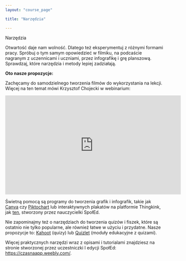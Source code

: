 ```yaml
---
layout: "course_page"

title: "Narzędzia"

---
```


<div class="text-center screen-title">
Narzędzia
</div>

<div class="screen-content">
  <p>
  Otwartość daje nam wolność. Dlatego też eksperymentuj z różnymi formami pracy. Spróbuj o tym samym opowiedzieć w filmiku, na podcaście nagranym z uczennicami i uczniami, przez infografikę i grę planszową. Sprawdzaj, które narzędzia i metody lepiej zadziałają.
  </p>
  
  <p>
  <strong>Oto nasze propozycje:</strong>
  </p>
  
  <p>
  Zachęcamy do samodzielnego tworzenia filmów do wykorzystania na lekcji. Więcej na ten temat mówi Krzysztof Chojecki w webinarium:
  </p>
  
  <p>
  <div class="row">
  <div class="col-md-12 col-xs-12">
   <div class="embed-responsive embed-responsive-16by9"> 
   <iframe width="560" height="315" src="https://www.youtube.com/embed/B25th-d2pB8" frameborder="0" allow="autoplay; encrypted-media" allowfullscreen></iframe></div></div>
</div>
  </p>
  
  <p>
  Świetną pomocą są programy do tworzenia grafik i infografik, takie jak <a class="content-link" target="_blank" href="https://www.canva.com/">Canva</a> czy <a class="content-link" target="_blank" href="https://piktochart.com/">Piktochart</a> lub interaktywnych plakatów na platformie Thingkink, jak <a class="content-link" target="_blank" href="https://www.thinglink.com/scene/1069880817368432642">ten</a>, stworzony przez nauczycielki SpołEd.
  </p>
  
  <p>
  Nie zapominajmy też o narzędziach do tworzenia quizów i fiszek, które są ostatnio nie tylko popularne, ale również łatwe w użyciu i przydatne. Nasze propozycje to: <a class="content-link" target="_blank" href="https://kahoot.it/">Kahoot</a> (quizy) lub <a class="content-link" target="_blank" href="https://quizlet.com/pl">Quizlet</a> (moduły edukacyjne z quizami).

  </p>
  
  <p>
  Więcej praktycznych narzędzi wraz z opisami i tutorialami znajdziesz na stronie stworzonej przez uczestniczki I edycji SpołEd: <a class="content-link" target="_blank" href="https://czasnaapp.weebly.com/">https://czasnaapp.weebly.com/</a>.
  </p>

</div> 
